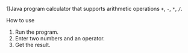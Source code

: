 1)Java program calculator that supports arithmetic operations `+`, `-`, `*`, `/`.

How to use
1. Run the program.
2. Enter two numbers and an operator.
3. Get the result.

